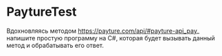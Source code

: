 # PaytureTest
Вдохновляясь методом https://payture.com/api/#payture-api_pay_ напишите простую программу на C#, которая будет вызывать данный метод и обрабатывать его ответ.
